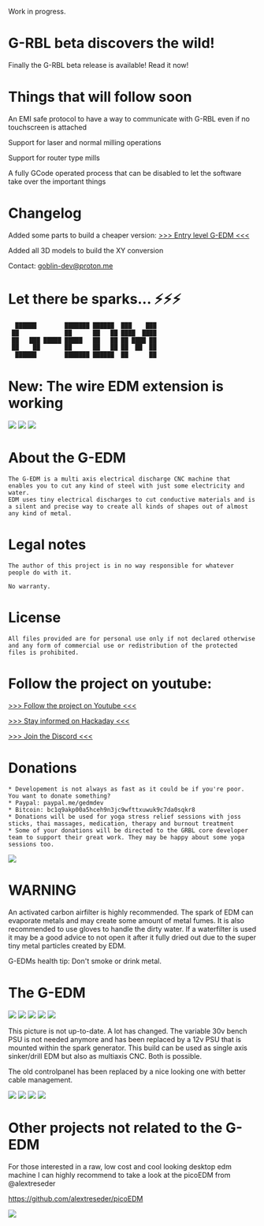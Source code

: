 Work in progress. 


# G-RBL beta discovers the wild! 

Finally the G-RBL beta release is available! Read it now!

# Things that will follow soon

An EMI safe protocol to have a way to communicate with G-RBL even if no touchscreen is attached

Support for laser and normal milling operations

Support for router type mills

A fully GCode operated process that can be disabled to let the software take over the important things


# Changelog

Added some parts to build a cheaper version:
    [>>> Entry level G-EDM <<<](https://github.com/G-EDM/G-EDM/tree/main/3D-files/G-EDM-Tower/printed-parts/work-in-progress/entry-level-gedm)

    
Added all 3D models to build the XY conversion 
    

Contact: goblin-dev@proton.me


# Let there be sparks... ⚡⚡⚡

```diff
  ██████        ███████ ██████  ███    ███  
 ██             ██      ██   ██ ████  ████  
 ██   ███ █████ █████   ██   ██ ██ ████ ██ 
 ██    ██       ██      ██   ██ ██  ██  ██ 
  ██████        ███████ ██████  ██      ██ 
```

# New: The wire EDM extension is working

<img src="https://raw.githubusercontent.com/G-EDM/G-EDM/main/images/random/wire/2mm-hss-2.jpg">
<img src="https://raw.githubusercontent.com/G-EDM/G-EDM/main/images/random/wire/5mm-alu-rick-morty-5.jpg">
<img src="https://raw.githubusercontent.com/G-EDM/G-EDM/main/images/random/wire/dragon-2.jpg">
 

# About the G-EDM

    The G-EDM is a multi axis electrical discharge CNC machine that enables you to cut any kind of steel with just some electricity and water.
    EDM uses tiny electrical discharges to cut conductive materials and is a silent and precise way to create all kinds of shapes out of almost any kind of metal.




# Legal notes

    The author of this project is in no way responsible for whatever people do with it.

    No warranty. 




# License

    All files provided are for personal use only if not declared otherwise and any form of commercial use or redistribution of the protected files is prohibited. 
    

    
    
# Follow the project on youtube:

[>>> Follow the project on Youtube <<<](https://www.youtube.com/@G-EDM/videos)

[>>> Stay informed on Hackaday <<<](https://hackaday.io/project/190371-g-edm)

[>>> Join the Discord <<<](https://discord.gg/9cTsyDkEbe)



# Donations

    * Developement is not always as fast as it could be if you're poor. You want to donate something? 
    * Paypal: paypal.me/gedmdev
    * Bitcoin: bc1q9akp00a5hceh9n3jc9wfttxuwuk9c7da0sqkr8
    * Donations will be used for yoga stress relief sessions with joss sticks, thai massages, medication, therapy and burnout treatment
    * Some of your donations will be directed to the GRBL core developer team to support their great work. They may be happy about some yoga sessions too.
    
<img src="https://raw.githubusercontent.com/G-EDM/G-EDM/main/images/artwork/donations/donate.png">



# WARNING

An activated carbon airfilter is highly recommended. The spark of EDM can evaporate metals and may create some amount of metal fumes. 
It is also recommended to use gloves to handle the dirty water. If a waterfilter is used it may be a good advice to not open it after it fully dried out due to the super tiny metal particles created by EDM.

G-EDMs health tip: Don't smoke or drink metal. 



# The G-EDM


<img src="https://raw.githubusercontent.com/G-EDM/G-EDM/main/images/random/HSS/5.jpg">

<img src="https://raw.githubusercontent.com/G-EDM/G-EDM/main/images/random/wire/5mm-alu-rick-morty-5.jpg">

<img src="https://raw.githubusercontent.com/G-EDM/G-EDM/main/images/random/mylar-tent/MT-6.jpg">

<img src="https://raw.githubusercontent.com/G-EDM/G-EDM/main/images/random/mylar-tent/MT-4.jpg">

<img src="https://abload.de/img/22aqche.png">

This picture is not up-to-date. A lot has changed. The variable 30v bench PSU is not needed anymore and has been replaced by a 12v PSU that is mounted within the spark generator. This build can be used as single axis sinker/drill EDM but also as multiaxis CNC. Both is possible.

The old controlpanel has been replaced by a nice looking one with better cable management.


<img src="https://abload.de/img/1dlewg.jpg">

<img src="https://raw.githubusercontent.com/G-EDM/G-EDM/main/images/pcbs/ESP32-motion-board/60.jpg">
    
<img src="https://raw.githubusercontent.com/G-EDM/G-EDM/main/images/pcbs/pulseboard-small/1.jpg">

<img src="https://github.com/G-EDM/G-EDM/blob/main/3D-files/ESP32-Controlbox/final-panel.png">



# Other projects not related to the G-EDM

For those interested in a raw, low cost and cool looking desktop edm machine I can highly recommend to take a look at the picoEDM from @alextreseder

https://github.com/alextreseder/picoEDM

<img src="https://raw.githubusercontent.com/alextreseder/picoEDM/master/renders/PicoEDM_Render_Front_64.png">




